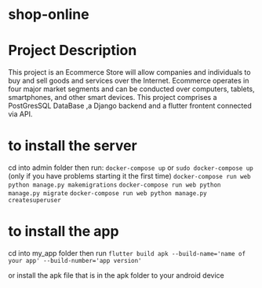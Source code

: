 # shop-online
# Project Description

This project is an Ecommerce Store will allow companies and individuals to buy and sell goods and services over the Internet. Ecommerce operates in four major market segments and can be conducted over computers, tablets, smartphones, and other smart devices. This project comprises
 a PostGresSQL DataBase ,a Django backend and a flutter frontent connected via API.


# to install the server
cd into admin folder then run: 
`docker-compose up` or 
`sudo docker-compose up` (only if you have problems starting it the first time)
`docker-compose run web python manage.py makemigrations`
`docker-compose run web python manage.py migrate`
`docker-compose run web python manage.py createsuperuser`

# to install the app

cd into my_app folder then run 
`flutter build apk --build-name='name of your app' --build-number='app version'`

or install the apk file that is in the apk folder to your
android device
